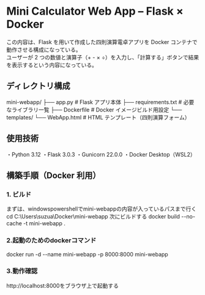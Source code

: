 # Mini Calculator Web App – Flask × Docker

この内容は、Flask を用いて作成した四則演算電卓アプリを Docker コンテナで動作させる構成になっている。  
ユーザーが 2 つの数値と演算子（+ - × ÷）を入力し、「計算する」ボタンで結果を表示するという内容になっている。

## ディレクトリ構成
mini-webapp/
├── app.py # Flask アプリ本体
├── requirements.txt # 必要なライブラリ一覧
├── Dockerfile # Docker イメージビルド用設定
└── templates/
└── WebApp.html # HTML テンプレート（四則演算フォーム）

## 使用技術

・Python 3.12
・Flask 3.0.3
・Gunicorn 22.0.0
・Docker Desktop（WSL2）

## 構築手順（Docker 利用）

### 1. ビルド
まずは、windowspowershellでmini-webappの内容が入っているパスまで行く
cd C:\Users\suzua\Docker\mini-webapp
次にビルドする
docker build --no-cache -t mini-webapp .

### 2.起動のためのdockerコマンド
docker run -d --name mini-webapp -p 8000:8000 mini-webapp
### 3.動作確認
http://localhost:8000をブラウザ上で起動する